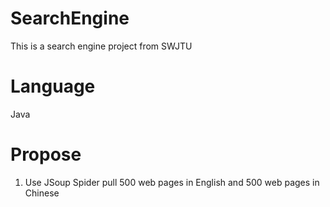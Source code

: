 # SearchEngine
This is a search engine project from SWJTU
# Language
Java
# Propose
1. Use JSoup Spider pull 500 web pages in English and 500 web pages in Chinese
